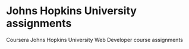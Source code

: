 # Johns Hopkins University assignments
Coursera Johns Hopkins University Web Developer course assignments
